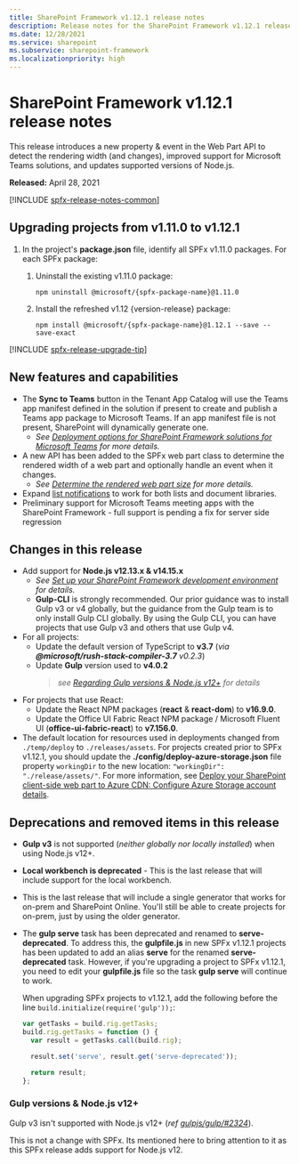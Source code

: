 ```yaml
---
title: SharePoint Framework v1.12.1 release notes
description: Release notes for the SharePoint Framework v1.12.1 release
ms.date: 12/28/2021
ms.service: sharepoint
ms.subservice: sharepoint-framework
ms.localizationpriority: high
---
```

# SharePoint Framework v1.12.1 release notes

This release introduces a new property & event in the Web Part API to detect the rendering width (and changes), improved support for Microsoft Teams solutions, and updates supported versions of Node.js.

**Released:** April 28, 2021

[!INCLUDE [spfx-release-notes-common](../../includes/snippets/spfx-release-notes-common.md)]

## Upgrading projects from v1.11.0 to v1.12.1

1. In the project's **package.json** file, identify all SPFx v1.11.0 packages. For each SPFx package:
    1. Uninstall the existing v1.11.0 package:

        ```console
        npm uninstall @microsoft/{spfx-package-name}@1.11.0
        ```

    1. Install the refreshed v1.12 {version-release} package:

        ```console
        npm install @microsoft/{spfx-package-name}@1.12.1 --save --save-exact
        ```

[!INCLUDE [spfx-release-upgrade-tip](../../includes/snippets/spfx-release-upgrade-tip.md)]

## New features and capabilities

- The **Sync to Teams** button in the Tenant App Catalog will use the Teams app manifest defined in the solution if present to create and publish a Teams app package to Microsoft Teams. If an app manifest file is not present, SharePoint will dynamically generate one.
  - *See [Deployment options for SharePoint Framework solutions for Microsoft Teams](deployment-spfx-teams-solutions.md) for more details.*
- A new API has been added to the SPFx web part class to determine the rendered width of a web part and optionally handle an event when it changes.
  - *See [Determine the rendered web part size](web-parts/basics/determine-web-part-width.md) for more details.*
- Expand [list notifications](subscribe-to-list-notifications.md) to work for both lists and document libraries.
- Preliminary support for Microsoft Teams meeting apps with the SharePoint Framework - full support is pending a fix for server side regression

## Changes in this release

- Add support for **Node.js v12.13.x & v14.15.x**
  - *See [Set up your SharePoint Framework development environment](set-up-your-development-environment.md) for details.*
  - **Gulp-CLI** is strongly recommended. Our prior guidance was to install Gulp v3 or v4 globally, but the guidance from the Gulp team is to only install Gulp CLI globally. By using the Gulp CLI, you can have projects that use Gulp v3 and others that use Gulp v4.
- For all projects:
  - Update the default version of TypeScript to **v3.7** (*via **@microsoft/rush-stack-compiler-3.7** v0.2.3*)
  - Update **Gulp** version used to **v4.0.2**
      > *see [Regarding Gulp versions & Node.js v12+](#gulp-versions--nodejs-v12) for details*
- For projects that use React:
  - Update the React NPM packages (**react** & **react-dom**) to **v16.9.0**.
  - Update the Office UI Fabric React NPM package / Microsoft Fluent UI (**office-ui-fabric-react**) to **v7.156.0**.
- The default location for resources used in deployments changed from `./temp/deploy` to `./releases/assets`. For projects created prior to SPFx v1.12.1, you should update the **./config/deploy-azure-storage.json** file property `workingDir` to the new location: `"workingDir": "./release/assets/"`. For more information, see [Deploy your SharePoint client-side web part to Azure CDN: Configure Azure Storage account details](web-parts/get-started/deploy-web-part-to-cdn.md#configure-azure-storage-account-details).

## Deprecations and removed items in this release

- **Gulp v3** is not supported (*neither globally nor locally installed*) when using Node.js v12+.
- **Local workbench is deprecated** - This is the last release that will include support for the local workbench.
- This is the last release that will include a single generator that works for on-prem and SharePoint Online.  You'll still be able to create projects for on-prem, just by using the older generator.
- The **gulp serve** task has been deprecated and renamed to **serve-deprecated**. To address this, the **gulpfile.js** in new SPFx v1.12.1 projects has been updated to add an alias **serve** for the renamed **serve-deprecated** task. However, if you're upgrading a project to SPFx v1.12.1, you need to edit your **gulpfile.js** file so the task **gulp serve** will continue to work.

    When upgrading SPFx projects to v1.12.1, add the following before the line `build.initialize(require('gulp'));`:

    ```javascript
    var getTasks = build.rig.getTasks;
    build.rig.getTasks = function () {
      var result = getTasks.call(build.rig);

      result.set('serve', result.get('serve-deprecated'));

      return result;
    };
    ```

### Gulp versions & Node.js v12+

Gulp v3 isn't supported with Node.js v12+ (*ref [gulpjs/gulp/#2324](https://github.com/gulpjs/gulp/issues/2324)*).

This is not a change with SPFx. Its mentioned here to bring attention to it as this SPFx release adds support for Node.js v12.
